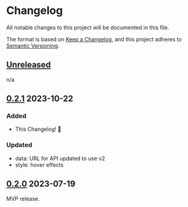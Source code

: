 # Changelog

All notable changes to this project will be documented in this file.

The format is based on [Keep a Changelog](https://keepachangelog.com/en/1.0.0/),
and this project adheres to [Semantic Versioning](https://semver.org/spec/v2.0.0.html).


## [Unreleased]

n/a


## [0.2.1] 2023-10-22

### Added

* This Changelog! 🎉

### Updated

* data: URL for API updated to use v2
* style: hover effects


## [0.2.0] 2023-07-19

MVP release.

[0.2.1]: https://github.com/kglw-dot-net/discourse-plugin-gizzard-setlist/releases/tag/v0.2.1
[0.2.0]: https://github.com/kglw-dot-net/discourse-plugin-gizzard-setlist/releases/tag/v0.2.0
[Unreleased]: https://github.com/olivierlacan/keep-a-changelog/compare/v0.2.1...HEAD
